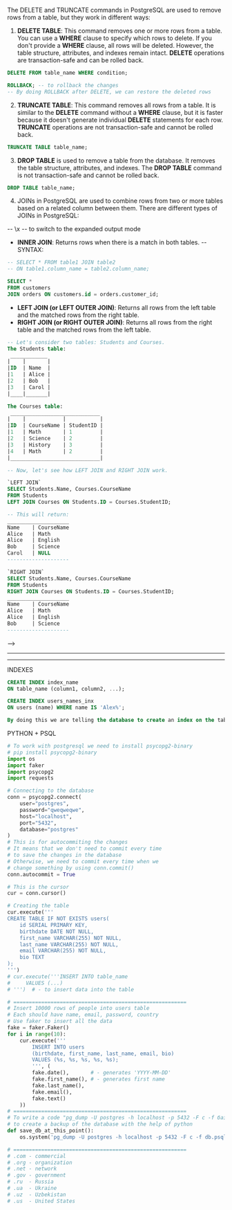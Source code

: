 The DELETE and TRUNCATE commands in PostgreSQL are used to remove rows from a table, but they work in different ways:

1. **DELETE TABLE**: This command removes one or more rows from a table. You can use a **WHERE** clause to specify which rows to delete. If you don't provide a **WHERE** clause, all rows will be deleted. However, the table structure, attributes, and indexes remain intact. **DELETE** operations are transaction-safe and can be rolled back.

```sql
DELETE FROM table_name WHERE condition;

ROLLBACK; -- to rollback the changes
-- By doing ROLLBACK after DELETE, we can restore the deleted rows
```


2. **TRUNCATE TABLE**: This command removes all rows from a table. It is similar to the **DELETE** command without a **WHERE** clause, but it is faster because it doesn't generate individual **DELETE** statements for each row. **TRUNCATE** operations are not transaction-safe and cannot be rolled back.

```sql
TRUNCATE TABLE table_name;
```

3. **DROP TABLE** is used to remove a table from the database. It removes the table structure, attributes, and indexes. The **DROP TABLE** command is not transaction-safe and cannot be rolled back.

```sql
DROP TABLE table_name;
```


4. JOINs in PostgreSQL are used to combine rows from two or more tables based on a related column between them. There are different types of JOINs in PostgreSQL:


-- \x -- to switch to the expanded output mode


- **INNER JOIN**: Returns rows when there is a match in both tables.
-- SYNTAX:
```sql
-- SELECT * FROM table1 JOIN table2 
-- ON table1.column_name = table2.column_name;

SELECT *
FROM customers
JOIN orders ON customers.id = orders.customer_id;
```

- **LEFT JOIN (or LEFT OUTER JOIN)**: 
Returns all rows from the left table and the matched rows from the right table.
- **RIGHT JOIN (or RIGHT OUTER JOIN)**: Returns all rows from the right table and the matched rows from the left table.
```sql
-- Let's consider two tables: Students and Courses.
The Students table:
 ____________
|    |       |
|ID	 | Name  |
|1	 | Alice |
|2	 | Bob   |
|3	 | Carol |
|____|_______|

The Courses table:
 _____________________________
|    |            |           |
|ID	 | CourseName | StudentID |
|1	 | Math	      | 1         |
|2	 | Science	  | 2         |
|3	 | History	  | 3         |
|4	 | Math	      | 2         |
|_____________________________|

-- Now, let's see how LEFT JOIN and RIGHT JOIN work.

`LEFT JOIN`
SELECT Students.Name, Courses.CourseName
FROM Students
LEFT JOIN Courses ON Students.ID = Courses.StudentID;

-- This will return:
____________________
Name	| CourseName
Alice	| Math
Alice	| English
Bob	    | Science
Carol	| NULL
--------------------

`RIGHT JOIN`
SELECT Students.Name, Courses.CourseName
FROM Students
RIGHT JOIN Courses ON Students.ID = Courses.StudentID;
____________________
Name	| CourseName
Alice	| Math
Alice	| English
Bob	    | Science
--------------------
```

-->
****
****
INDEXES
```sql
CREATE INDEX index_name
ON table_name (column1, column2, ...);

CREATE INDEX users_names_inx
ON users (name) WHERE name IS 'Alex%';

By doing this we are telling the database to create an index on the table_name table, and that index will be based on the column1, column2, ... columns.
```

PYTHON + PSQL
```python
# To work with postgresql we need to install psycopg2-binary
# pip install psycopg2-binary
import os
import faker
import psycopg2
import requests

# Connecting to the database
conn = psycopg2.connect(
    user="postgres",
    password="qweqweqwe",
    host="localhost",
    port="5432",
    database="postgres"
)
# This is for autocommiting the changes
# It means that we don't need to commit every time
# to save the changes in the database
# Otherwise, we need to commit every time when we
# change something by using conn.commit()
conn.autocommit = True

# This is the cursor
cur = conn.cursor()

# Creating the table
cur.execute('''
CREATE TABLE IF NOT EXISTS users(
    id SERIAL PRIMARY KEY,
    birthdate DATE NOT NULL,
    first_name VARCHAR(255) NOT NULL,
    last_name VARCHAR(255) NOT NULL,
    email VARCHAR(255) NOT NULL,
    bio TEXT
);
''')
# cur.execute('''INSERT INTO table_name 
#     VALUES (...)
# ''')  # - to insert data into the table

# ========================================================
# Insert 10000 rows of people into users table
# Each should have name, email, password, country
# Use faker to insert all the data
fake = faker.Faker()
for i in range(10):
    cur.execute('''
        INSERT INTO users 
        (birthdate, first_name, last_name, email, bio) 
        VALUES (%s, %s, %s, %s, %s);
        ''', (
        fake.date(),       # - generates 'YYYY-MM-DD'
        fake.first_name(), # - generates first name
        fake.last_name(),
        fake.email(),
        fake.text()
    ))
# ========================================================
# To write a code "pg_dump -U postgres -h localhost -p 5432 -F c -f база.psql postgres"
# to create a backup of the database with the help of python
def save_db_at_this_point():
    os.system('pg_dump -U postgres -h localhost -p 5432 -F c -f db.psql postgres')

# ========================================================
# .com - commercial
# .org - organization
# .net - network
# .gov - government
# .ru  - Russia
# .ua  - Ukraine
# .uz  - Uzbekistan
# .us  - United States
```
 
